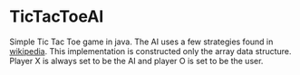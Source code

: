 # TicTacToeAI

Simple Tic Tac Toe game in java. The AI uses a few strategies found in [wikipedia](https://en.wikipedia.org/wiki/Tic-tac-toe). This implementation is constructed only the array data structure. Player X is always set to be the AI and player O is set to be the user.
